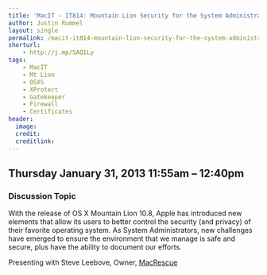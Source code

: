 ```yaml
---
title: 'MacIT - IT814: Mountain Lion Security for the System Administrator'
author: Justin Rummel
layout: single
permalink: /macit-it814-mountain-lion-security-for-the-system-administrator/
shorturl:
    - http://j.mp/SAQ1Ly
tags:
    - MacIT
    - Mt Lion
    - OSXS
    - XProtect
    - Gatekeeper
    - Firewall
    - Certificates
header:
  image:
  credit:
  creditlink:
---
```

Thursday January 31, 2013 11:55am – 12:40pm
---

### Discussion Topic
With the release of OS X Mountain Lion 10.8, Apple has introduced new elements that allow its users to better control the security (and privacy) of their favorite operating system. As System Administrators, new challenges have emerged to ensure the environment that we manage is safe and secure, plus have the ability to document our efforts.

Presenting with Steve Leebove, Owner, [MacRescue][macrescue]

[macrescue]: http://www.macrescue.com